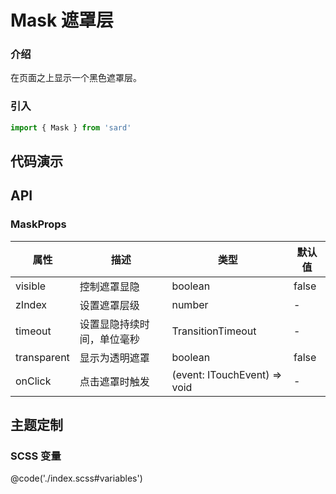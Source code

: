# Mask 遮罩层

### 介绍

在页面之上显示一个黑色遮罩层。

### 引入

```ts
import { Mask } from 'sard'
```

## 代码演示

## API

### MaskProps

| 属性        | 描述                       | 类型                         | 默认值 |
| ----------- | -------------------------- | ---------------------------- | ------ |
| visible     | 控制遮罩显隐               | boolean                      | false  |
| zIndex      | 设置遮罩层级               | number                       | -      |
| timeout     | 设置显隐持续时间，单位毫秒 | TransitionTimeout            | -      |
| transparent | 显示为透明遮罩             | boolean                      | false  |
| onClick     | 点击遮罩时触发             | (event: ITouchEvent) => void | -      |

## 主题定制

### SCSS 变量

@code('./index.scss#variables')
